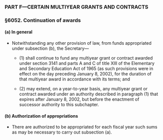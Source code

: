 ### PART F—CERTAIN MULTIYEAR GRANTS AND CONTRACTS

### §6052. Continuation of awards
#### (a) In general
* Notwithstanding any other provision of law, from funds appropriated under subsection (b), the Secretary—

  * (1) shall continue to fund any multiyear grant or contract awarded under section 3141 and parts A and C of title XIII of the Elementary and Secondary Education Act of 1965 (as such provisions were in effect on the day preceding January 8, 2002), for the duration of that multiyear award in accordance with its terms; and

  * (2) may extend, on a year-to-year basis, any multiyear grant or contract awarded under an authority described in paragraph (1) that expires after January 8, 2002, but before the enactment of successor authority to this subchapter.

#### (b) Authorization of appropriations
* There are authorized to be appropriated for each fiscal year such sums as may be necessary to carry out subsection (a).